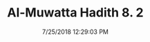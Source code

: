 ---
title        : "Al-Muwatta Hadith 8. 2"
date         : 7/25/2018 12:29:03 PM
draft        : false
type         : "hadith"
layout       : "hadith"
BookCode     : "AMH"
VolumeNumber : "8"
HadithNumber : "2"
categories  :  ["Prayer, Congregation - The Superiority of Prayer in Congregation over Prayer Done Alone"]
---